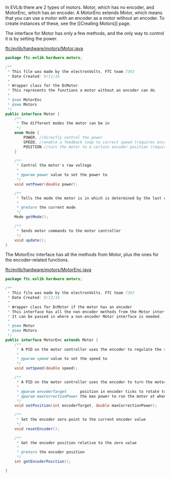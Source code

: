In EVLib there are 2 types of motors. Motor, which has no encoder, and MotorEnc, which has an encoder. A MotorEnc extends Motor, which means that you can use a motor with an encoder as a motor without an encoder. To create instances of these, see the [[Creating Motors]] page.

The interface for Motor has only a few methods, and the only way to control it is by setting the power.

[ftc/evlib/hardware/motors/Motor.java](https://github.com/FTC7393/EVLib/blob/master/EVLib/src/main/java/ftc/evlib/hardware/motors/Motor.java)
```java
package ftc.evlib.hardware.motors;

/**
 * This file was made by the electronVolts, FTC team 7393
 * Date Created: 9/11/16
 * 
 * Wrapper class for the DcMotor.
 * This represents the functions a motor without an encoder can do.
 *
 * @see MotorEnc
 * @see Motors
 */
public interface Motor {
    /**
     * The different modes the motor can be in
     */
    enum Mode {
        POWER, //directly control the power
        SPEED, //enable a feedback loop to correct speed (requires encoders)
        POSITION //turn the motor to a certain encoder position (requires encoders)
    }

    /**
     * Control the motor's raw voltage
     *
     * @param power value to set the power to
     */
    void setPower(double power);

    /**
     * Tells the mode the motor is in which is determined by the last command to the motor.
     *
     * @return the current mode
     */
    Mode getMode();

    /**
     * Sends motor commands to the motor controller
     */
    void update();
}
```


The MotorEnc interface has all the methods from Motor, plus the ones for the encoder-related functions.

[ftc/evlib/hardware/motors/MotorEnc.java](https://github.com/FTC7393/EVLib/blob/master/EVLib/src/main/java/ftc/evlib/hardware/motors/MotorEnc.java)
```java
package ftc.evlib.hardware.motors;

/**
 * This file was made by the electronVolts, FTC team 7393
 * Date Created: 9/12/16
 * 
 * Wrapper class for DcMotor if the motor has an encoder
 * This interface has all the non-encoder methods from the Motor interface plus the ones shown here.
 * It can be passed in where a non-encoder Motor interface is needed.
 *
 * @see Motor
 * @see Motors
 */
public interface MotorEnc extends Motor {
    /**
     * A PID on the motor controller uses the encoder to regulate the speed of the motor.
     *
     * @param speed value to set the speed to
     */
    void setSpeed(double speed);

    /**
     * A PID on the motor controller uses the encoder to turn the motor to any encoder position.
     *
     * @param encoderTarget      position in encoder ticks to rotate to
     * @param maxCorrectionPower the max power to run the motor at when turning to the position
     */
    void setPosition(int encoderTarget, double maxCorrectionPower);

    /**
     * Set the encoder zero point to the current encoder value
     */
    void resetEncoder();

    /**
     * Get the encoder position relative to the zero value
     *
     * @return the encoder position
     */
    int getEncoderPosition();

}
```